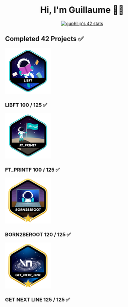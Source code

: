 <div align="center">
    <h1>Hi, I'm Guillaume 👨‍💻</h1>
<a href="https://github.com/oakoudad/badge42">
<img src="https://badge.mediaplus.ma/colorfulwaves/guphilip?1337Badge=off&UM6P=off" alt="guphilip's 42 stats">
</a>
</div>
<div align="left">
    <h2>Completed 42 Projects ✅</h2>
        <div>
        <a href="https://github.com/LaGuibole/LIBFT"><img src="/assets/libfte.png"></a>
        <h3>LIBFT 100 / 125 ✅</h3>
        </div>
        <div>
        <a href="https://github.com/LaGuibole/LIBFT"><img src="/assets/ft_printfe.png"></a>
        <h3>FT_PRINTF 100 / 125 ✅</h3>
        </div>
        <div>
        <a href="https://github.com/LaGuibole/LIBFT"><img src="/assets/born2berootm.png"></a>
        <h3>BORN2BEROOT 120 / 125 ✅</h3>
        </div>
        <div>
        <a href="https://github.com/LaGuibole/LIBFT"><img src="/assets/get_next_linem.png"></a>
        <h3>GET NEXT LINE 125 / 125 ✅</h3>
        </div>
</div>
